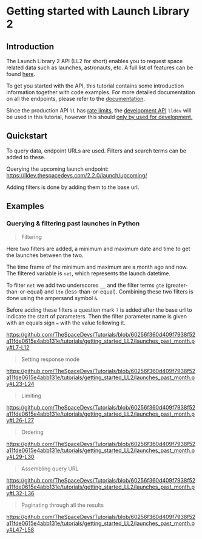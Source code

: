 # Getting started with Launch Library 2

## Introduction
The Launch Library 2 API (LL2 for short) enables you to request space related data such as launches, astronauts, etc.
A full list of features can be found [here](https://thespacedevs.com/llapi).

To get you started with the API, this tutorial contains some introduction information together with code examples.
For more detailed documentation on all the endpoints, please refer to the [documentation](https://ll.thespacedevs.com/docs/).

Since the production API `ll` has [rate limits](../../faqs/faq_LL2.md#free-and-paid-access), the [development API](../../faqs/faq_LL2.md#what-is-lldev) `lldev` will be used in this tutorial, however this should <u>only by used for development.</u>

## Quickstart

To query data, endpoint URLs are used.
Filters and search terms can be added to these.

Querying the upcoming launch endpoint: https://lldev.thespacedevs.com/2.2.0/launch/upcoming/

Adding filters is done by adding them to the base url.


## Examples

### Querying & filtering past launches in Python

> Filtering

Here two filters are added, a minimum and maximum date and time to get the launches between the two.

The time frame of the minimum and maximum are a month ago and now.
The filtered variable is `net`, which represents the launch datetime.

To filter `net` we add two underscores `__` and the filter terms `gte` (greater-than-or-equal) and `lte` (less-than-or-equal).
Combining these two filters is done using the ampersand symbol `&`.

Before adding these filters a question mark `?` is added after the base url to indicate the start of parameters.
Then the filter parameter name is given with an equals sign `=` with the value following it.

https://github.com/TheSpaceDevs/Tutorials/blob/60256f360d409f7938f52a11fde0615e4abb131e/tutorials/getting_started_LL2/launches_past_month.py#L7-L12

> Setting response mode

https://github.com/TheSpaceDevs/Tutorials/blob/60256f360d409f7938f52a11fde0615e4abb131e/tutorials/getting_started_LL2/launches_past_month.py#L23-L24

> Limiting

https://github.com/TheSpaceDevs/Tutorials/blob/60256f360d409f7938f52a11fde0615e4abb131e/tutorials/getting_started_LL2/launches_past_month.py#L26-L27

> Ordering

https://github.com/TheSpaceDevs/Tutorials/blob/60256f360d409f7938f52a11fde0615e4abb131e/tutorials/getting_started_LL2/launches_past_month.py#L29-L30

> Assembling query URL

https://github.com/TheSpaceDevs/Tutorials/blob/60256f360d409f7938f52a11fde0615e4abb131e/tutorials/getting_started_LL2/launches_past_month.py#L32-L36

> Paginating through all the results

https://github.com/TheSpaceDevs/Tutorials/blob/60256f360d409f7938f52a11fde0615e4abb131e/tutorials/getting_started_LL2/launches_past_month.py#L47-L58
